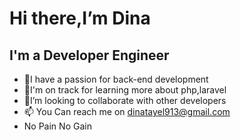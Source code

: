 # Hi there,I’m Dina 
## I'm a Developer Engineer
 - 👀I have a passion for back-end development
 - 🌱I'm on track for learning more about php,laravel
-  💞️I’m looking to collaborate with other developers 
-  📫 You Can reach me on
      dinatayel913@gmail.com
 -    No Pain No Gain



<!---
Dina-Tayel/Dina-Tayel is a ✨ special ✨ repository because its `README.md` (this file) appears on your GitHub profile.
You can click the Preview link to take a look at your changes.
--->
